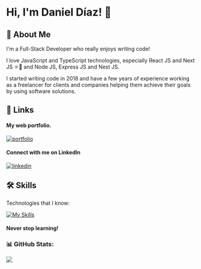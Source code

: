 

# Hi, I'm Daniel Díaz! 👋


## 🚀 About Me
I'm a Full-Stack Developer who really enjoys writing code!

I love JavaScript and TypeScript technologies, especially React JS and Next JS ⚛🚀 and Node JS, Express JS and Nest JS.

I started writing code in 2018 and have a few years of experience working as a freelancer for clients and companies helping them achieve their goals by using software solutions.




## 🔗 Links

#### My web portfolio.

[![portfolio](https://img.shields.io/badge/my_portfolio-000?style=for-the-badge&logo=ko-fi&logoColor=white)](https://danieldiaz.vercel.app/)

#### Connect with me on LinkedIn

[![linkedin](https://img.shields.io/badge/linkedin-0A66C2?style=for-the-badge&logo=linkedin&logoColor=white)](https://www.linkedin.com/in/danieldiaz413/)



## 🛠 Skills

Technologies that I know:

[![My Skills](https://skillicons.dev/icons?i=react,js,ts,next,nodejs,apollo,graphql,express,nestjs,redux,linux,mongodb,mysql,postgres,aws,vue,angular,gcp,git,vercel,netlify,jest,py,prisma,heroku,electron,docker)](https://skillicons.dev)

#### Never stop learning!

### 📊 GitHub Stats:
![](https://github-readme-streak-stats.herokuapp.com/?user=danield413&theme=dark&hide_border=true)

